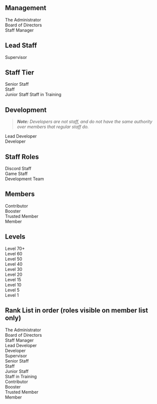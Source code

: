 ## Management
The Administrator  
Board of Directors  
Staff Manager

## Lead Staff 
Supervisor

## Staff Tier
Senior Staff  
Staff  
Junior Staff
Staff in Training

## Development
> ***Note:*** *Developers are not staff, and do not have the same authority over members that regular staff do.*

Lead Developer  
Developer  

## Staff Roles
Discord Staff  
Game Staff  
Development Team

## Members
Contributor  
Booster  
Trusted Member  
Member

## Levels
Level 70+  
Level 60  
Level 50  
Level 40  
Level 30  
Level 20  
Level 15  
Level 10  
Level 5  
Level 1

## Rank List in order (roles visible on member list only)
The Administrator  
Board of Directors  
Staff Manager  
Lead Developer  
Developer  
Supervisor  
Senior Staff  
Staff  
Junior Staff  
Staff in Training  
Contributor  
Booster  
Trusted Member  
Member
